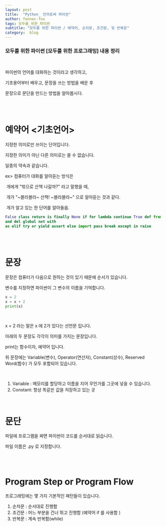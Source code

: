 ```yaml
---
layout: post
title:  "Python_ 언어로써 파이썬"
author: fennec-fox
tags: 모두를_위한_파이썬
subtitle: "모두를 위한 파이썬 / 예약어, 순차문, 조건문, 및 반복문"
category:  blog
---
```


### 모두를 위한 파이썬 [모두를 위한 프로그래밍]  내용 정리

<br>

파이썬의 언어를 대화하는 것이라고 생각하고,

기초용어부터 배우고, 문장을 쓰는 방법을 배운 후

문장으로 문단을 만드는 방법을 알아봅시다.

<br>

<br>

# 예약어 <기초언어>

지정한 의미로만 쓰이는 단어입니다.

지정한 의미가 아닌 다른 의미로는 쓸 수 없습니다. 

일종의 약속과 같습니다.

ex> 컴퓨터가 대화를 알아듣는 방식은 

​	개에게 "밖으로 산책 나갈까?" 라고 말했을 때, 

​	개가 "~블라블라~ 산책! ~블라블라~" 으로 알아듣는 것과 같다.

​	개가 알고 있는 한 단어를 알아들음. 

```python
False class return is finally None if for lambda continue True def from while nonlocal
and del global not with
as elif try or yield assert else import pass break except in raise
```

<br>

<br>

# 문장

문장은 컴퓨터가 다음으로 원하는 것이 있기 때문에 순서가 있습니다. 

변수를 지정하면 파이썬이 그 변수의 이름을 기억합니다.

```python
x = 2
x = x + 2
print(x)
```

<br>

x = 2 라는 말은 x 에 2가 있다는 선언문 입니다. 

아래의 두 문장도 각각이 의미를 가지는 문장입니다.

print는 함수이자, 예약어 입니다. 

위 문장에는 Variable(변수), Operator(연산자), Constant(상수), Reserved Word(함수) 가 모두 포함되어 있습니다. 

<br>

1. Variable : 메모리를 할당하고 이름을 지어 무언가를 그곳에 넣을 수 있습니다. 
2. Constant: 항상 똑같은 값을 저장하고 있는 곳

<br>

# 문단

파일에 프로그램을 짜면 파이썬이 코드를 순서대로 읽습니다.

파일 이름은 .py 로 지정합니다.

<br>

<br>

# Program Step or Program Flow

프로그래밍에는 몇 가지 기본적인 패턴들이 있습니다.



1. 순차문 : 순서대로 진행함 
2. 조건문 : 어느 부분을 건너 뛰고 진행함 (예약어 if 를 사용함 )
3. 반복문 : 계속 반복함(while)

<br>

<br>

